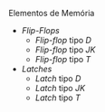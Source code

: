 Elementos de Memória
- *Flip-Flops*
	- *Flip-flop* tipo $D$
	- *Flip-flop* tipo $JK$
	- *Flip-flop* tipo $T$
- *Latches*
	- *Latch* tipo $D$
	- *Latch* tipo $JK$
	- *Latch* tipo $T$
